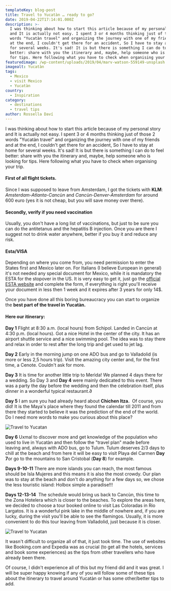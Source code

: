 ```yaml
---
templateKey: blog-post
title: Travel to Yucatàn … ready to go?
date: 2019-04-22T17:14:01.000Z
description: >-
  I was thinking about how to start this article because of my personal story
  and It is actually not easy. I spent 3 or 4 months thinking just of those 2
  words "Yucatàn travel" and organizing the journey with one of my friends and
  at the end, I couldn't get there for an accident, So I have to stay at home
  for several weeks. It's sad! It is but there is something I can do to feel
  better: share with you the itinerary and, maybe, help someone who is looking
  for tips. Here following what you have to check when organising your trip.
featuredimage: /wp-content/uploads/2019/04/marv-watson-559149-unsplash.jpg
imagealt: Yucatàn
tags:
  - Mexico
  - visit Mexico
  - Yucatàn
country:
  - Inspiration
category:
  - destinations
  - travel tips
author: Rossella Daví
---
```

I was thinking about how to start this article because of my personal story and It is actually not easy. I spent 3 or 4 months thinking just of those 2 words "Yucatàn travel" and organizing the journey with one of my friends and at the end, I couldn't get there for an accident, So I have to stay at home for several weeks. It's sad! It is but there is something I can do to feel better: share with you the itinerary and, maybe, help someone who is looking for tips. Here following what you have to check when organising your trip.

#### **First of all flight tickets**.

Since I was supposed to leave from Amsterdam, I got the tickets with **KLM**: _Amsterdam-Atlanta-Cancùn_ and _Cancùn-Denver-Amsterdam_ for around 600 euro (yes it is not cheap, but you will save money over there).

#### **Secondly, verify if you need vaccination**

Usually, you don't have a long list of vaccinations, but just to be sure you can do the antitetanus and the hepatitis B injection. Once you are there I suggest not to drink water anywhere, better if you buy it and reduce any risk.

#### **Esta/VISA**

Depending on where you come from, you need permission to enter the States first and Mexico later on. For Italians (I believe European in general) it's not needed any special document for Mexico, while it is mandatory the ESTA for the stopover in the US. It is very easy to get it, just go the [official ESTA website](https://esta.cbp.dhs.gov/esta/) and complete the form, if everything is right you'll receive your document in less then 1 week and it expires after 3 years for only 14$.

Once you have done all this boring bureaucracy you can start to organize the **best part of the travel in Yucatàn.**

#### Here our itinerary:

**Day 1** Flight at 8:30 a.m. (local hours) from Schipol. Landed in Cancùn at 4:30 p.m. (local hours). Got a nice Hotel in the center of the city. It has an airport shuttle service and a nice swimming pool. The idea was to stay there and relax in order to rest after the long trip and get used to jet lag.

**Day 2** Early in the morning jump on one ADO bus and go to Valladolid (is more or less 2,5 hours trip). Visit the amazing city center and, for the first time, a Cenote. Couldn't ask for more.

**Day 3** It is time for another little trip to Merìda! We planned 4 days there for a wedding. So Day 3 and **Day 4** were mainly dedicated to this event. There was a party the day before the wedding and then the celebration itself, plus dinner in a wonderful typical restaurant.∂

**Day 5** I am sure you had already heard about **Chichen Itza.**  Of course, you did! It is the Maya's place where they found the calendar till 2011 and from there they started to believe it was the prediction of the end of the world. Do I need more words to make you curious about this place?

![Travel to Yucatan](/img/uploads/2019/04/merida-thexpat.jpg)

**Day 6** Uxmal to discover more and get knowledge of the population who used to live in Yucatàn and then follow the "travel plan" made before leaving and, always with ADO bus, go to Tulum. Tulum deserves 2/3 days to chill at the beach and from here it will be easy to visit Playa del Carmen **Day 7**or go to the mountains to San Cristobal (**Day 8**) for example.

**Days 9-10-11** There are more islands you can reach, the most famous should be Isla Mujeres and this means it is also the most crowdy. Our plan was to stay at the beach and don't do anything for a few days so, we chose the less touristic island: Holbox simple a paradise!!!

**Days 12-13-14**  The schedule would bring us back to Cancùn, this time to the Zona Hotelera which is closer to the beaches. To explore the areas here, we decided to choose a tour booked online to visit Las Coloradas in Rio Largatos. It is a wonderful pink lake in the middle of nowhere and, if you are lucky, during the visit you'll be able to see the flamingos. Usually, it is more convenient to do this tour leaving from Valladolid, just because it is closer.

![Travel to Yucatan](/img/uploads/2019/04/aa0c90005604291d9f87ec652bc878ec.jpg)

It wasn't difficult to organize all of that, it just took time. The use of websites like Booking.com and Expedia was as crucial (to get all the hotels, services and book some experiences) as the tips from other travellers who have already been there.

Of course, I didn't experience all of this but my friend did and it was great. I will be super happy knowing if any of you will follow some of these tips about the itinerary to travel around Yucatàn or has some other/better tips to add.
